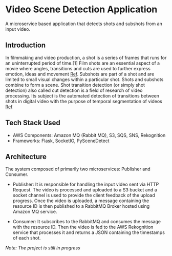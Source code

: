 # Video Scene Detection Application

A microservice based application that detects shots and subshots from an input video.

## Introduction
In filmmaking and video production, a shot is a series of frames that runs for an uninterrupted period of time.[1] Film shots are an essential aspect of a movie where angles, transitions and cuts are used to further express emotion, ideas and movement [Ref](https://en.wikipedia.org/wiki/Shot_(filmmaking)).
Subshots are part of a shot and are limited to small visual changes within a particular shot. Shots and subshots combine to form a scene. Shot transition detection (or simply shot detection) also called cut detection is a field of research of video processing. Its subject is the automated detection of transitions between shots in digital video with the purpose of temporal segmentation of videos [Ref](https://en.wikipedia.org/wiki/Shot_transition_detection)

## Tech Stack Used
- AWS Components: Amazon MQ (Rabbit MQ), S3, SQS, SNS, Rekognition
- Frameworks: Flask, SocketIO, PySceneDetect

## Architecture
The system composed of primarily two microservices: Publisher and Consumer.
- Publisher: It is responsible for handling the input video sent via HTTP Request. The video is processed and uploaded to a S3 bucket and a socket channel is used to provide the client feedback of the upload progress. Once the video is uploaded, a message containing the resource ID is then published to a RabbitMQ Broker hosted using Amazon MQ service.

- Consumer: It subscribes to the RabbitMQ and consumes the message with the resource ID. Then the video is fed to the AWS Rekognition service that processes it and returns a JSON containing the timestamps of each shot.


<i>Note: The project is still in progress</i>
